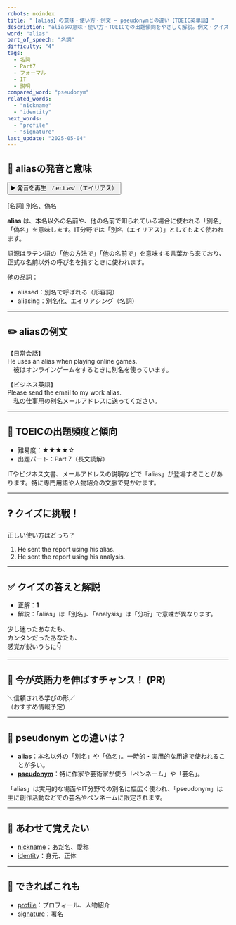 ```yaml
---
robots: noindex
title: "【alias】の意味・使い方・例文 ― pseudonymとの違い【TOEIC英単語】"
description: "aliasの意味・使い方・TOEICでの出題傾向をやさしく解説。例文・クイズ付きでpseudonymとの違いもわかりやすく学べます。"
word: "alias"
part_of_speech: "名詞"
difficulty: "4"
tags:
  - 名詞
  - Part7
  - フォーマル
  - IT
  - 説明
compared_word: "pseudonym"
related_words:
  - "nickname"
  - "identity"
next_words:
  - "profile"
  - "signature"
last_update: "2025-05-04"
---
```


## 🔰 aliasの発音と意味

<button class="play-audio" onclick="playTTS('alias')">
  <span class="play-audio-main">
    ▶️ 発音を再生　/ˈeɪ.li.əs/
  </span>
  <span class="play-audio-sub">
    （エイリアス）
  </span>
</button>

[名詞] 別名、偽名

**alias** は、本名以外の名前や、他の名前で知られている場合に使われる「別名」「偽名」を意味します。IT分野では「別名（エイリアス）」としてもよく使われます。

語源はラテン語の「他の方法で」「他の名前で」を意味する言葉から来ており、正式な名前以外の呼び名を指すときに使われます。

他の品詞：  
- aliased：別名で呼ばれる（形容詞）
- aliasing：別名化、エイリアシング（名詞）

---

## ✏️ aliasの例文

【日常会話】  
He uses an alias when playing online games.  
　彼はオンラインゲームをするときに別名を使っています。

【ビジネス英語】  
Please send the email to my work alias.  
　私の仕事用の別名メールアドレスに送ってください。

---

## 🎯 TOEICの出題頻度と傾向

- 難易度：★★★★☆
- 出題パート：Part 7（長文読解）

ITやビジネス文書、メールアドレスの説明などで「alias」が登場することがあります。特に専門用語や人物紹介の文脈で見かけます。

---

## ❓ クイズに挑戦！

正しい使い方はどっち？

1. He sent the report using his alias.  
2. He sent the report using his analysis.

---

## ✅ クイズの答えと解説

- 正解：**1**
- 解説：「alias」は「別名」、「analysis」は「分析」で意味が異なります。

少し迷ったあなたも、  
カンタンだったあなたも、  
感覚が鋭いうちに👇️

---

## 🚀 今が英語力を伸ばすチャンス！ (PR)

<div class="info-center">
＼信頼される学びの形／<br>  
（おすすめ情報予定）
</div>

---

## 🤔  pseudonym との違いは？

- **alias**：本名以外の「別名」や「偽名」。一時的・実用的な用途で使われることが多い。
- **[pseudonym](/word/pseudonym)**：特に作家や芸術家が使う「ペンネーム」や「芸名」。

「alias」は実用的な場面やIT分野での別名に幅広く使われ、「pseudonym」は主に創作活動などでの芸名やペンネームに限定されます。

---

## 🧩 あわせて覚えたい

- [nickname](/word/nickname)：あだ名、愛称
- [identity](/word/identity)：身元、正体

---

## 📖 できればこれも

- [profile](/word/profile)：プロフィール、人物紹介
- [signature](/word/signature)：署名

<!-- cvid: aid06_bid44 -->
